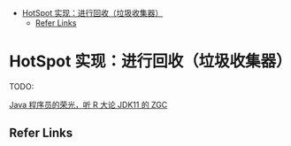 - [HotSpot 实现：进行回收（垃圾收集器）](#hotspot-实现进行回收垃圾收集器)
  - [Refer Links](#refer-links)

# HotSpot 实现：进行回收（垃圾收集器）

TODO:

[Java 程序员的荣光，听 R 大论 JDK11 的 ZGC](https://mp.weixin.qq.com/s?__biz=MzIzODYyNjkzNw==&mid=2247483956&idx=1&sn=e9f8bbbb70c8919cf1efea2ed465f5d3&chksm=e9373322de40ba34f0e8ea645c556b62cc3829cafefb390537321693a13d31480bd6c768ea40&mpshare=1&scene=1&srcid=0831tknoOQCZ6tVCJyuQzszC#rd)

## Refer Links